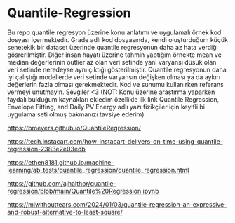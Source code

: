 # Quantile-Regression

Bu repo quantile regresyon üzerine konu anlatımı ve uygulamalı örnek kod dosyası içermektedir. Grade adlı kod dosyasında, kendi oluşturduğum küçük senetekik bir dataset üzerinde quantile regresyonun daha az hata verdiği gösrerilmiştir. Diğer insan hayatı üzerine tahmin yaptığım örnekte mean ve median değerlerinin outlier az olan veri setinde yani varyansı düsük olan veri setinde neredeyse aynı çıktığı gösterilmiştir. Quantile regresyonun daha iyi çalıştığı modellerde veri setinde varyansın değişken olması ya da aykırı değerlerin fazla olması gerekmektedir. Kod ve sunumu kullanırken referans vermeyi unutmayın. Sevgiler <3
(NOT: Konu üzerine araştırma yaparken faydalı bulduğum kaynakları ekledim özellikle ilk link Quantile Regression, Envelope Fitting, and Daily PV Energy adlı yazı fizikçiler için keyifli bi uygulama seti olmuş bakmanızı tavsiye ederim)

https://bmeyers.github.io/QuantileRegression/

https://tech.instacart.com/how-instacart-delivers-on-time-using-quantile-regression-2383e2e03edb

https://ethen8181.github.io/machine-learning/ab_tests/quantile_regression/quantile_regression.html

https://github.com/ajhalthor/quantile-regression/blob/main/Quantile%20Regression.ipynb

https://mlwithouttears.com/2024/01/03/quantile-regression-an-expressive-and-robust-alternative-to-least-square/
